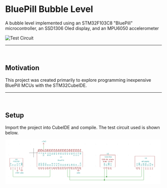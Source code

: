 # BluePill Bubble Level
A bubble level implemented using an STM32F103C8 "BluePill" microcontroller, an SSD1306 Oled display, and an MPU6050 accelerometer

<img src="https://github.com/vweaver/BluePill_Bubble_Level/blob/main/demo.gif?raw=true" alt="Test Circuit" title="Test Circuit" width="300" />

<hr>
<br>

## Motivation
This project was created primarily to explore programming inexpensive BluePill MCUs with the STM32CubeIDE.
<hr>
<br>


## Setup
Import the project into CubeIDE and compile. The test circuit used is shown below.

<img src="https://github.com/vweaver/BluePill_Bubble_Level/blob/main/TestCircuit.png?raw=true" alt="Test Circuit" title="Test Circuit" width="500" />



